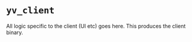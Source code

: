 # `yv_client`

All logic specific to the client (UI etc) goes here.
This produces the client binary.